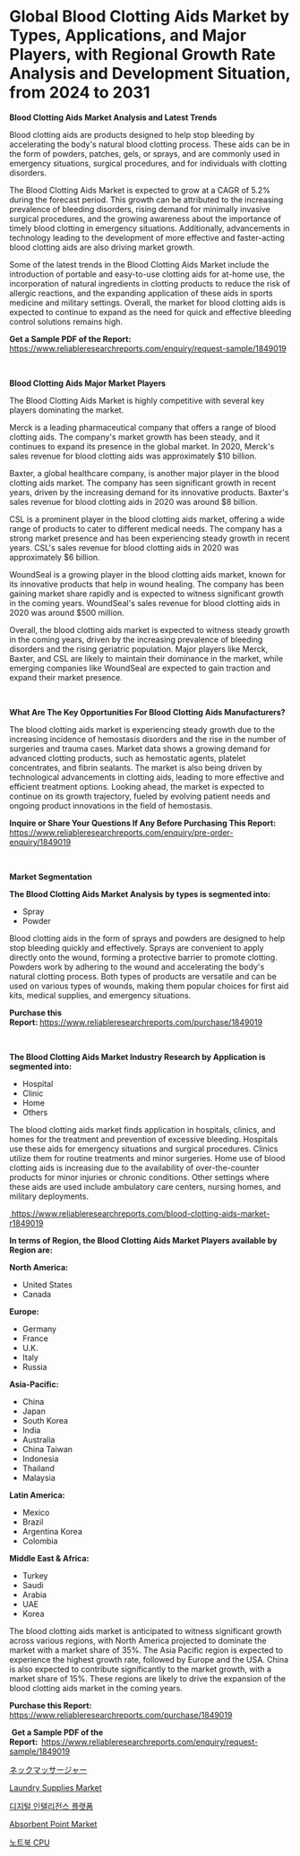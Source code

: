 <p><h1>Global Blood Clotting Aids Market by Types, Applications, and Major Players, with Regional Growth Rate Analysis and Development Situation, from 2024 to 2031</h1></p><p><strong>Blood Clotting Aids Market Analysis and Latest Trends</strong></p>
<p><p>Blood clotting aids are products designed to help stop bleeding by accelerating the body's natural blood clotting process. These aids can be in the form of powders, patches, gels, or sprays, and are commonly used in emergency situations, surgical procedures, and for individuals with clotting disorders.</p><p>The Blood Clotting Aids Market is expected to grow at a CAGR of 5.2% during the forecast period. This growth can be attributed to the increasing prevalence of bleeding disorders, rising demand for minimally invasive surgical procedures, and the growing awareness about the importance of timely blood clotting in emergency situations. Additionally, advancements in technology leading to the development of more effective and faster-acting blood clotting aids are also driving market growth.</p><p>Some of the latest trends in the Blood Clotting Aids Market include the introduction of portable and easy-to-use clotting aids for at-home use, the incorporation of natural ingredients in clotting products to reduce the risk of allergic reactions, and the expanding application of these aids in sports medicine and military settings. Overall, the market for blood clotting aids is expected to continue to expand as the need for quick and effective bleeding control solutions remains high.</p></p>
<p><strong>Get a Sample PDF of the Report:&nbsp;</strong> <a href="https://www.reliableresearchreports.com/enquiry/request-sample/1849019">https://www.reliableresearchreports.com/enquiry/request-sample/1849019</a></p>
<p>&nbsp;</p>
<p><strong>Blood Clotting Aids Major Market Players</strong></p>
<p><p>The Blood Clotting Aids Market is highly competitive with several key players dominating the market. </p><p>Merck is a leading pharmaceutical company that offers a range of blood clotting aids. The company's market growth has been steady, and it continues to expand its presence in the global market. In 2020, Merck's sales revenue for blood clotting aids was approximately $10 billion.</p><p>Baxter, a global healthcare company, is another major player in the blood clotting aids market. The company has seen significant growth in recent years, driven by the increasing demand for its innovative products. Baxter's sales revenue for blood clotting aids in 2020 was around $8 billion.</p><p>CSL is a prominent player in the blood clotting aids market, offering a wide range of products to cater to different medical needs. The company has a strong market presence and has been experiencing steady growth in recent years. CSL's sales revenue for blood clotting aids in 2020 was approximately $6 billion.</p><p>WoundSeal is a growing player in the blood clotting aids market, known for its innovative products that help in wound healing. The company has been gaining market share rapidly and is expected to witness significant growth in the coming years. WoundSeal's sales revenue for blood clotting aids in 2020 was around $500 million.</p><p>Overall, the blood clotting aids market is expected to witness steady growth in the coming years, driven by the increasing prevalence of bleeding disorders and the rising geriatric population. Major players like Merck, Baxter, and CSL are likely to maintain their dominance in the market, while emerging companies like WoundSeal are expected to gain traction and expand their market presence.</p></p>
<p>&nbsp;</p>
<p><strong>What Are The Key Opportunities For Blood Clotting Aids Manufacturers?</strong></p>
<p><p>The blood clotting aids market is experiencing steady growth due to the increasing incidence of hemostasis disorders and the rise in the number of surgeries and trauma cases. Market data shows a growing demand for advanced clotting products, such as hemostatic agents, platelet concentrates, and fibrin sealants. The market is also being driven by technological advancements in clotting aids, leading to more effective and efficient treatment options. Looking ahead, the market is expected to continue on its growth trajectory, fueled by evolving patient needs and ongoing product innovations in the field of hemostasis.</p></p>
<p><strong>Inquire or Share Your Questions If Any Before Purchasing This Report:</strong> <a href="https://www.reliableresearchreports.com/enquiry/pre-order-enquiry/1849019">https://www.reliableresearchreports.com/enquiry/pre-order-enquiry/1849019</a></p>
<p>&nbsp;</p>
<p><strong>Market Segmentation</strong></p>
<p><strong>The Blood Clotting Aids Market Analysis by types is segmented into:</strong></p>
<p><ul><li>Spray</li><li>Powder</li></ul></p>
<p><p>Blood clotting aids in the form of sprays and powders are designed to help stop bleeding quickly and effectively. Sprays are convenient to apply directly onto the wound, forming a protective barrier to promote clotting. Powders work by adhering to the wound and accelerating the body's natural clotting process. Both types of products are versatile and can be used on various types of wounds, making them popular choices for first aid kits, medical supplies, and emergency situations.</p></p>
<p><strong>Purchase this Report:&nbsp;</strong><a href="https://www.reliableresearchreports.com/purchase/1849019">https://www.reliableresearchreports.com/purchase/1849019</a></p>
<p>&nbsp;</p>
<p><strong>The Blood Clotting Aids Market Industry Research by Application is segmented into:</strong></p>
<p><ul><li>Hospital</li><li>Clinic</li><li>Home</li><li>Others</li></ul></p>
<p><p>The blood clotting aids market finds application in hospitals, clinics, and homes for the treatment and prevention of excessive bleeding. Hospitals use these aids for emergency situations and surgical procedures. Clinics utilize them for routine treatments and minor surgeries. Home use of blood clotting aids is increasing due to the availability of over-the-counter products for minor injuries or chronic conditions. Other settings where these aids are used include ambulatory care centers, nursing homes, and military deployments.</p></p>
<p><a href="https://www.reliableresearchreports.com/blood-clotting-aids-market-r1849019">&nbsp;https://www.reliableresearchreports.com/blood-clotting-aids-market-r1849019</a></p>
<p><strong>In terms of Region, the Blood Clotting Aids Market Players available by Region are:</strong></p>
<p>
    <p> <strong> North America: </strong>
        <ul>
            <li>United States</li>
            <li>Canada</li>
        </ul>
        </p> 
    <p> <strong> Europe: </strong>
        <ul>
            <li>Germany</li>
            <li>France</li>
            <li>U.K.</li>
            <li>Italy</li>
            <li>Russia</li>
        </ul>
        </p> 
    <p> <strong> Asia-Pacific: </strong>
        <ul>
            <li>China</li>
            <li>Japan</li>
            <li>South Korea</li>
            <li>India</li>
            <li>Australia</li>
            <li>China Taiwan</li>
            <li>Indonesia</li>
            <li>Thailand</li>
            <li>Malaysia</li>
        </ul>
        </p> 
    <p> <strong> Latin America: </strong>
        <ul>
            <li>Mexico</li>
            <li>Brazil</li>
            <li>Argentina Korea</li>
            <li>Colombia</li>
        </ul>
        </p> 
    <p> <strong> Middle East & Africa: </strong>
        <ul>
            <li>Turkey</li>
            <li>Saudi</li>
            <li>Arabia</li>
            <li>UAE</li>
            <li>Korea</li>
        </ul>
    </p>
    </p>
<p><p>The blood clotting aids market is anticipated to witness significant growth across various regions, with North America projected to dominate the market with a market share of 35%. The Asia Pacific region is expected to experience the highest growth rate, followed by Europe and the USA. China is also expected to contribute significantly to the market growth, with a market share of 15%. These regions are likely to drive the expansion of the blood clotting aids market in the coming years.</p></p>
<p><strong>Purchase this Report: </strong><a href="https://www.reliableresearchreports.com/purchase/1849019">https://www.reliableresearchreports.com/purchase/1849019</a></p>
<p>&nbsp;<strong>Get a Sample PDF of the Report:&nbsp;&nbsp;</strong><a href="https://www.reliableresearchreports.com/enquiry/request-sample/1849019">https://www.reliableresearchreports.com/enquiry/request-sample/1849019</a></p>
<p><strong></strong></p>
<p><p><a href="https://medium.com/@hazelnutt83/%E9%A6%96%E3%81%AE%E3%83%9E%E3%83%83%E3%82%B5%E3%83%BC%E3%82%B8%E3%83%A3%E3%83%BC%E5%B8%82%E5%A0%B4-2031%E5%B9%B4%E3%81%BE%E3%81%A7%E3%81%AE%E3%83%88%E3%83%AC%E3%83%B3%E3%83%89-%E4%BA%88%E6%B8%AC-%E7%AB%B6%E4%BA%89%E5%88%86%E6%9E%90-b4dd852ee83a">ネックマッサージャー</a></p><p><a href="https://www.linkedin.com/pulse/laundry-supplies-market-size-outlook-forecast-2024-2031-webometric-o2rse?trackingId=8I%2BlTYkcLwUkxUD6VBg5Iw%3D%3D">Laundry Supplies Market</a></p><p><a href="https://medium.com/@earlfeffersj/2024-2031%EB%85%84%EC%9D%84-%EC%9C%84%ED%95%9C-%EB%94%94%EC%A7%80%ED%84%B8-%EC%9D%B8%ED%85%94%EB%A6%AC%EC%A0%84%EC%8A%A4-%ED%94%8C%EB%9E%AB%ED%8F%BC-%EC%8B%9C%EC%9E%A5-%EB%8F%99%ED%96%A5-%EB%B0%8F-%EC%8B%9C%EC%9E%A5-%EB%B6%84%EC%84%9D-%EC%98%88%EC%B8%A1-8c6e0f9955c2">디지털 인텔리전스 플랫폼</a></p><p><a href="https://github.com/guneycigdem35/Market-Research-Report-List-3/blob/main/absorbent-point-market.md">Absorbent Point Market</a></p><p><a href="https://github.com/Hubertstyenger6685/Market-Research-Report-List-1/blob/main/630821445918.md">노트북 CPU</a></p></p>